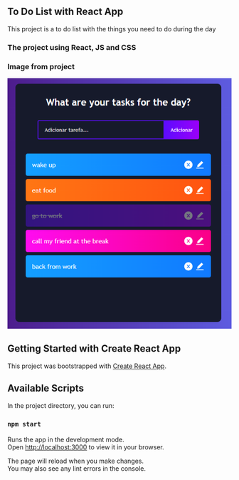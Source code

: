 ## To Do List with React App

 This project is a to do list with the things you need to do during the day

### The project using React, JS and CSS

### Image from project

<img src="./appPhoto.png">


## Getting Started with Create React App

This project was bootstrapped with [Create React App](https://github.com/facebook/create-react-app).

## Available Scripts

In the project directory, you can run:

### `npm start`

Runs the app in the development mode.\
Open [http://localhost:3000](http://localhost:3000) to view it in your browser.

The page will reload when you make changes.\
You may also see any lint errors in the console.
